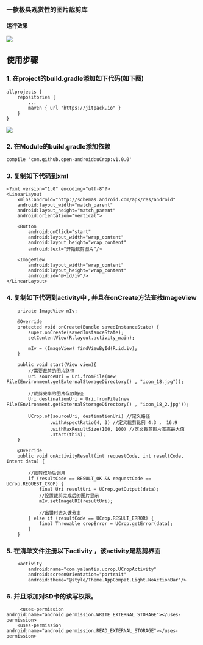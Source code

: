 

### 一款极具观赏性的图片裁剪库


#### 运行效果
![](https://img2023.cnblogs.com/blog/1162622/202212/1162622-20221227141934694-232030883.png)




## 使用步骤

### 1. 在project的build.gradle添加如下代码(如下图)

	allprojects {
	    repositories {
	        ...
	        maven { url "https://jitpack.io" }
	    }
	}

![](http://oi5nqn6ce.bkt.clouddn.com/itheima/booster/code/jitpack.png)


### 2. 在Module的build.gradle添加依赖

    compile 'com.github.open-android:uCrop:v1.0.0'


### 3. 复制如下代码到xml

	<?xml version="1.0" encoding="utf-8"?>
	<LinearLayout
	    xmlns:android="http://schemas.android.com/apk/res/android"
	    android:layout_width="match_parent"
	    android:layout_height="match_parent"
	    android:orientation="vertical">
	
	    <Button
	        android:onClick="start"
	        android:layout_width="wrap_content"
	        android:layout_height="wrap_content"
	        android:text="开始裁剪图片"/>
	
	    <ImageView
	        android:layout_width="wrap_content"
	        android:layout_height="wrap_content"
	        android:id="@+id/iv"/>
	</LinearLayout>

### 4. 复制如下代码到activity中 , 并且在onCreate方法查找ImageView

		private ImageView mIv;

	    @Override
	    protected void onCreate(Bundle savedInstanceState) {
	        super.onCreate(savedInstanceState);
	        setContentView(R.layout.activity_main);
	
	        mIv = (ImageView) findViewById(R.id.iv);
	    }

		public void start(View view){
	        //需要裁剪的图片路径
	        Uri sourceUri = Uri.fromFile(new File(Environment.getExternalStorageDirectory() , "icon_18.jpg"));
	
	        //裁剪完毕的图片存放路径
	        Uri destinationUri = Uri.fromFile(new File(Environment.getExternalStorageDirectory() , "icon_18_2.jpg"));
	
	        UCrop.of(sourceUri, destinationUri) //定义路径
	                .withAspectRatio(4, 3) //定义裁剪比例 4:3 ， 16:9
	                .withMaxResultSize(100, 100) //定义裁剪图片宽高最大值
	                .start(this);
	    }
	
	    @Override
	    public void onActivityResult(int requestCode, int resultCode, Intent data) {
	
	        //裁剪成功后调用
	        if (resultCode == RESULT_OK && requestCode == UCrop.REQUEST_CROP) {
	            final Uri resultUri = UCrop.getOutput(data);
	            //设置裁剪完成后的图片显示
	            mIv.setImageURI(resultUri);
	
	            //出错时进入该分支
	        } else if (resultCode == UCrop.RESULT_ERROR) {
	            final Throwable cropError = UCrop.getError(data);
	        }
	    }

### 5. 在清单文件注册以下activity ，该activity是裁剪界面

		<activity
            android:name="com.yalantis.ucrop.UCropActivity"
            android:screenOrientation="portrait"
            android:theme="@style/Theme.AppCompat.Light.NoActionBar"/>

### 6. 并且添加对SD卡的读写权限。

		 <uses-permission android:name="android.permission.WRITE_EXTERNAL_STORAGE"></uses-permission>
	    <uses-permission android:name="android.permission.READ_EXTERNAL_STORAGE"></uses-permission>

